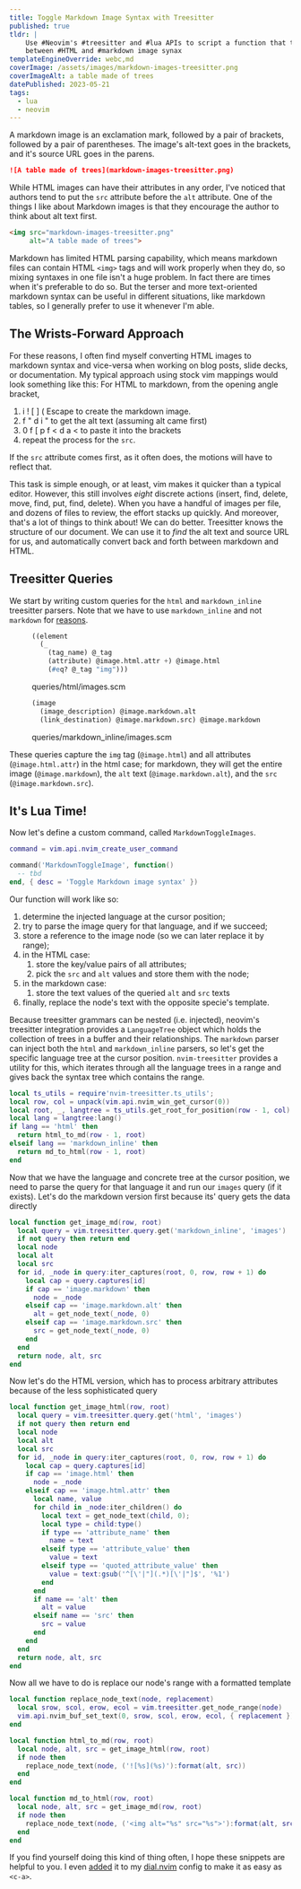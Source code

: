 ```yaml
---
title: Toggle Markdown Image Syntax with Treesitter
published: true
tldr: |
    Use #Neovim's #treesitter and #lua APIs to script a function that toggles
    between #HTML and #markdown image synax
templateEngineOverride: webc,md
coverImage: /assets/images/markdown-images-treesitter.png
coverImageAlt: a table made of trees
datePublished: 2023-05-21
tags:
  - lua
  - neovim
---
```


A markdown image is an exclamation mark, followed by a pair of brackets, 
followed by a pair of parentheses. The image's alt-text goes in the brackets, 
and it's source URL goes in the parens.

```md
![A table made of trees](markdown-images-treesitter.png)
```

While HTML images can have their attributes in any order, I've noticed that 
authors tend to put the `src` attribute before the `alt` attribute. One of the 
things I like about Markdown images is that they encourage the author to think 
about alt text first.

```html
<img src="markdown-images-treesitter.png"
     alt="A table made of trees">
```

Markdown has limited HTML parsing capability, which means markdown files can 
contain HTML `<img>` tags and will work properly when they do, so mixing 
syntaxes in one file isn't a huge problem. In fact there are times when it's 
preferable to do so. But the terser and more text-oriented markdown syntax can 
be useful in different situations, like markdown tables, so I generally prefer 
to use it whenever I'm able.

## The Wrists-Forward Approach

For these reasons, I often find myself converting HTML images to markdown syntax 
and vice-versa when working on blog posts, slide decks, or documentation. My 
typical approach using stock vim mappings would look something like this: For 
HTML to markdown, from the opening angle bracket,
1. <key-seq>i ! [ ] ( Escape</key-seq> to create the markdown image.
2. <key-seq>f " d i "</key-seq> to get the alt text (assuming alt came first)
3. <key-seq>0 f [ p f < d a < </key-seq> to paste it into the brackets
4. repeat the process for the `src`.

If the `src` attribute comes first, as it often does, the motions will have to 
reflect that.

This task is simple enough, or at least, vim makes it quicker than a typical 
editor. However, this still involves *eight* discrete actions (insert, find, 
delete, move, find, put, find, delete). When you have a handful of images per 
file, and dozens of files to review, the effort stacks up quickly. And moreover, 
that's a lot of things to think about! We can do better. Treesitter knows the 
structure of our document. We can use it to *find* the alt text and source URL 
for us, and automatically convert back and forth between markdown and HTML.

## Treesitter Queries

We start by writing custom queries for the `html` and `markdown_inline` 
treesitter parsers. Note that we have to use `markdown_inline` and not 
`markdown` for [reasons][mdil].

<figure>

```scheme
((element
  (_
    (tag_name) @_tag
    (attribute) @image.html.attr +) @image.html
    (#eq? @_tag "img")))
```
  <figcaption>queries/html/images.scm</figcaption>
</figure>

<figure>

```scheme
(image
  (image_description) @image.markdown.alt
  (link_destination) @image.markdown.src) @image.markdown
```
  <figcaption>queries/markdown_inline/images.scm</figcaption>
</figure>

These queries capture the `img` tag (`@image.html`) and all attributes 
(`@image.html.attr`) in the html case; for markdown, they will get the entire 
image (`@image.markdown`), the `alt` text (`@image.markdown.alt`), and the `src` 
(`@image.markdown.src`).

## It's Lua Time!

Now let's define a custom command, called `MarkdownToggleImages`.

```lua
command = vim.api.nvim_create_user_command

command('MarkdownToggleImage', function()
  -- tbd
end, { desc = 'Toggle Markdown image syntax' })
```
Our function will work like so:
1. determine the injected language at the cursor position;
1. try to parse the image query for that language, and if we succeed;
1. store a reference to the image node (so we can later replace it by range);
1. in the HTML case:
   1. store the key/value pairs of all attributes;
   1. pick the `src` and `alt` values and store them with the node;
1. in the markdown case:
   1. store the text values of the queried `alt` and `src` texts
1. finally, replace the node's text with the opposite specie's template.

Because treesitter grammars can be nested (i.e. injected), neovim's treesitter 
integration provides a `LanguageTree` object which holds the collection of trees 
in a buffer and their relationships. The `markdown` parser can inject both the 
`html` and `markdown_inline` parsers, so let's get the specific language tree at 
the cursor position. `nvim-treesitter` provides a utility for this, which 
iterates through all the language trees in a range and gives back the syntax 
tree which contains the range.

```lua
local ts_utils = require'nvim-treesitter.ts_utils';
local row, col = unpack(vim.api.nvim_win_get_cursor(0))
local root, _, langtree = ts_utils.get_root_for_position(row - 1, col)
local lang = langtree:lang()
if lang == 'html' then
  return html_to_md(row - 1, root)
elseif lang == 'markdown_inline' then
  return md_to_html(row - 1, root)
end
```

Now that we have the language and concrete tree at the cursor position, we need 
to parse the query for that language it and run our `images` query (if it 
exists). Let's do the markdown version first because its' query gets the data 
directly

```lua
local function get_image_md(row, root)
  local query = vim.treesitter.query.get('markdown_inline', 'images')
  if not query then return end
  local node
  local alt
  local src
  for id, _node in query:iter_captures(root, 0, row, row + 1) do
    local cap = query.captures[id]
    if cap == 'image.markdown' then
      node = _node
    elseif cap == 'image.markdown.alt' then
      alt = get_node_text(_node, 0)
    elseif cap == 'image.markdown.src' then
      src = get_node_text(_node, 0)
    end
  end
  return node, alt, src
end
```

Now let's do the HTML version, which has to process arbitrary attributes because 
of the less sophisticated query

```lua
local function get_image_html(row, root)
  local query = vim.treesitter.query.get('html', 'images')
  if not query then return end
  local node
  local alt
  local src
  for id, _node in query:iter_captures(root, 0, row, row + 1) do
    local cap = query.captures[id]
    if cap == 'image.html' then
      node = _node
    elseif cap == 'image.html.attr' then
      local name, value
      for child in _node:iter_children() do
        local text = get_node_text(child, 0);
        local type = child:type()
        if type == 'attribute_name' then
          name = text
        elseif type == 'attribute_value' then
          value = text
        elseif type == 'quoted_attribute_value' then
          value = text:gsub('^[\'|"](.*)[\'|"]$', '%1')
        end
      end
      if name == 'alt' then
        alt = value
      elseif name == 'src' then
        src = value
      end
    end
  end
  return node, alt, src
end

```

Now all we have to do is replace our node's range with a formatted template

```lua
local function replace_node_text(node, replacement)
  local srow, scol, erow, ecol = vim.treesitter.get_node_range(node)
  vim.api.nvim_buf_set_text(0, srow, scol, erow, ecol, { replacement })
end

local function html_to_md(row, root)
  local node, alt, src = get_image_html(row, root)
  if node then
    replace_node_text(node, ('![%s](%s)'):format(alt, src))
  end
end

local function md_to_html(row, root)
  local node, alt, src = get_image_md(row, root)
  if node then
    replace_node_text(node, ('<img alt="%s" src="%s">'):format(alt, src))
  end
end
```

If you find yourself doing this kind of thing often, I hope these snippets are 
helpful to you. I even [added] it to my [dial.nvim][dial] config to make it as 
easy as `<c-a>`.

[mdil]: https://github.com/nvim-treesitter/nvim-treesitter/pull/3048
[dial]: https://github.com/monaqa/dial.nvim
[added]: https://github.com/bennypowers/dotfiles/blob/8a733352f71ec08732145b19bfe0ee843b69d24e/.config/nvim/lua/plugins/editing/dial.lua#L3

